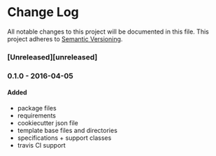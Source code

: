 # Change Log
All notable changes to this project will be documented in this file.
This project adheres to [Semantic Versioning](http://semver.org/).

### [Unreleased][unreleased]

### 0.1.0 - 2016-04-05
#### Added
- package files
- requirements
- cookiecutter json file
- template base files and directories
- specifications + support classes
- travis CI support
